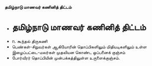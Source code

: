 **தமிழ்நாடு மாணவர் கணினித் திட்டம்**
- # தமிழ்நாடு மாணவர் கணினித் திட்டம்
- n. கூந்தல் திருகணி
- பெண்கள்-சிறுவர்கள் ஆகியோரின் தொப்பிகளிலும் மிதியடிகளிலும் உள்ள இழைப்பட்டை-மலர்கள் முதலியன கொண்ட ஒப்பனைக் குஞ்சம்
- போர்வீரர் தொப்பியின் முன்பக்கத்திலுள்ள உருளைக்குஞ்சம்.

